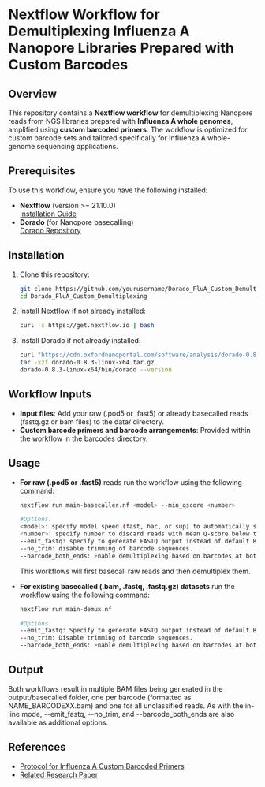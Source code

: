 # Nextflow Workflow for Demultiplexing Influenza A Nanopore Libraries Prepared with Custom Barcodes

## Overview
This repository contains a **Nextflow workflow** for demultiplexing Nanopore reads from NGS libraries prepared with **Influenza A whole genomes**, amplified using **custom barcoded primers**. The workflow is optimized for custom barcode sets and tailored specifically for Influenza A whole-genome sequencing applications.

## Prerequisites
To use this workflow, ensure you have the following installed:
- **Nextflow** (version >= 21.10.0)  
  [Installation Guide](https://www.nextflow.io/docs/latest/install.html)
- **Dorado** (for Nanopore basecalling)  
  [Dorado Repository](https://github.com/nanoporetech/dorado)
  
## Installation
1. Clone this repository:
   ```bash
   git clone https://github.com/yourusername/Dorado_FluA_Custom_Demultiplexing.git
   cd Dorado_FluA_Custom_Demultiplexing
2. Install Nextflow if not already installed:
   ```bash
   curl -s https://get.nextflow.io | bash
3. Install Dorado if not already installed:
   ```bash
   curl "https://cdn.oxfordnanoportal.com/software/analysis/dorado-0.8.3-linux-x64.tar.gz" -o dorado-0.8.3-linux-x64.tar.gz
   tar -xzf dorado-0.8.3-linux-x64.tar.gz
   dorado-0.8.3-linux-x64/bin/dorado --version

## Workflow Inputs
- **Input files**: Add your raw (.pod5 or .fast5) or already basecalled reads (fastq.gz or bam files) to the data/ directory.
- **Custom barcode primers and barcode arrangements**: Provided within the workflow in the barcodes directory.

## Usage
- **For raw (.pod5 or .fast5)** reads run the workflow using the following command:
   ```bash
   nextflow run main-basecaller.nf <model> --min_qscore <number>

   #Options:
   <model>: specify model speed (fast, hac, or sup) to automatically select a basecalling model.
   <number>: specify number to discard reads with mean Q-score below this threshold.
   --emit_fastq: specify to generate FASTQ output instead of default BAM.
   --no_trim: disable trimming of barcode sequences.
   --barcode_both_ends: Enable demultiplexing based on barcodes at both ends.e
  ```

  This workflows will first basecall raw reads and then demultiplex them. 
   
- **For existing basecalled (.bam, .fastq, .fastq.gz) datasets** run the workflow using the following command:
   ```bash
   nextflow run main-demux.nf

   #Options:
   --emit_fastq: Specify to generate FASTQ output instead of default BAM.
   --no_trim: Disable trimming of barcode sequences.
   --barcode_both_ends: Enable demultiplexing based on barcodes at both ends.
  ```

## Output
Both workflows result in multiple BAM files being generated in the output/basecalled folder, one per barcode (formatted as NAME_BARCODEXX.bam) and one for all unclassified reads. As with the in-line mode, --emit_fastq, --no_trim, and --barcode_both_ends are also available as additional options.

## References
- [Protocol for Influenza A Custom Barcoded Primers](https://www.protocols.io/view/optimized-rt-pcr-protocols-for-whole-genome-amplif-bp2l62r15gqe/v1)
- [Related Research Paper](https://doi.org/10.3389/fcimb.2024.1497278)
